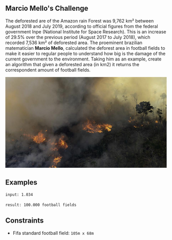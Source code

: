 ## Marcio Mello's Challenge

The deforested are of the Amazon rain Forest was 9,762 km² between August 2018 and July 2019, according to official figures from the federal government Inpe (National Institute for Space Research).
This is an increase of 29.5% over the previous period (August 2017 to July 2018), which recorded 7,536 km² of deforested area. The proeminent brazilian matematician **Marcio Mello**, calculated the deforest area in football fields to make it easier to regular people to understand how big is the damage of the current government to the environment.
Taking him as an example, create an algorithm that given a deforested area (in km2) it returns the correspondent amount of football fields.

<p align="left">
  <img src="../assets/amazon_deforestation.jpg" alt="Amazon Forest Burning">
</p>

## Examples

```text
input: 1.034

result: 100.000 football fields
```

## Constraints

- Fifa standard football field: `105m x 68m`
